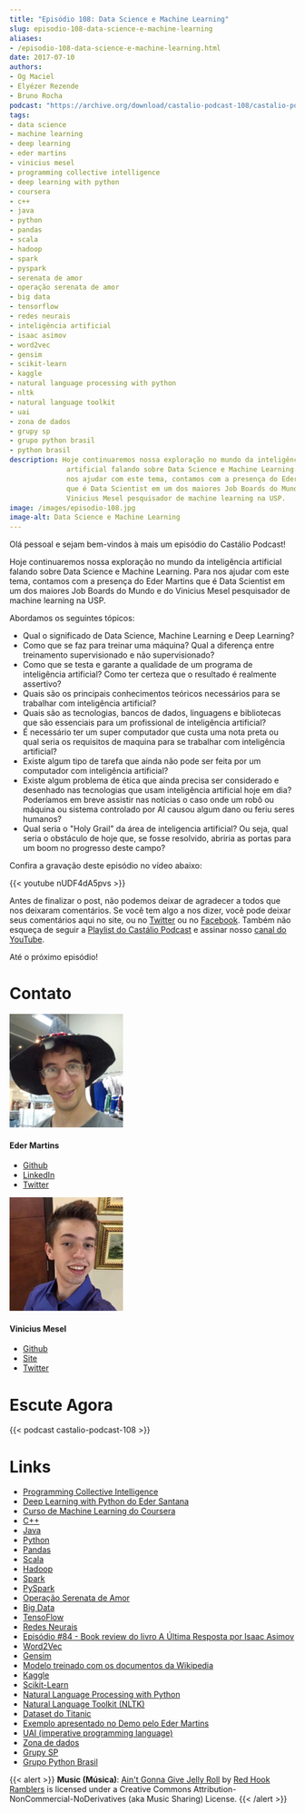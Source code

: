 ```yaml
---
title: "Episódio 108: Data Science e Machine Learning"
slug: episodio-108-data-science-e-machine-learning
aliases:
- /episodio-108-data-science-e-machine-learning.html
date: 2017-07-10
authors:
- Og Maciel
- Elyézer Rezende
- Bruno Rocha
podcast: "https://archive.org/download/castalio-podcast-108/castalio-podcast-108.mp3"
tags:
- data science
- machine learning
- deep learning
- eder martins
- vinicius mesel
- programming collective intelligence
- deep learning with python
- coursera
- c++
- java
- python
- pandas
- scala
- hadoop
- spark
- pyspark
- serenata de amor
- operação serenata de amor
- big data
- tensorflow
- redes neurais
- inteligência artificial
- isaac asimov
- word2vec
- gensim
- scikit-learn
- kaggle
- natural language processing with python
- nltk
- natural language toolkit
- uai
- zona de dados
- grupy sp
- grupo python brasil
- python brasil
description: Hoje continuaremos nossa exploração no mundo da inteligência
              artificial falando sobre Data Science e Machine Learning. Para
              nos ajudar com este tema, contamos com a presença do Eder Martins
              que é Data Scientist em um dos maiores Job Boards do Mundo e do
              Vinicius Mesel pesquisador de machine learning na USP.
image: /images/episodio-108.jpg
image-alt: Data Science e Machine Learning
---
```


Olá pessoal e sejam bem-vindos à mais um episódio do Castálio Podcast!

Hoje continuaremos nossa exploração no mundo da inteligência artificial falando
sobre Data Science e Machine Learning. Para nos ajudar com este tema, contamos
com a presença do Eder Martins que é Data Scientist em um dos maiores Job
Boards do Mundo e do Vinicius Mesel pesquisador de machine learning na USP.

Abordamos os seguintes tópicos:

- Qual o significado de Data Science, Machine Learning e Deep
    Learning?
- Como que se faz para treinar uma máquina? Qual a diferença entre
    treinamento supervisionado e não supervisionado?
- Como que se testa e garante a qualidade de um programa de
    inteligência artificial? Como ter certeza que o resultado é
    realmente assertivo?
- Quais são os principais conhecimentos teóricos necessários para se
    trabalhar com inteligência artificial?
- Quais são as tecnologias, bancos de dados, linguagens e bibliotecas
    que são essenciais para um profissional de inteligência artificial?
- É necessário ter um super computador que custa uma nota preta ou
    qual seria os requisitos de maquina para se trabalhar com inteligência
    artificial?
- Existe algum tipo de tarefa que ainda não pode ser feita por um
    computador com inteligência artificial?
- Existe algum problema de ética que ainda precisa ser considerado e
    desenhado nas tecnologias que usam inteligência artificial hoje em
    dia? Poderíamos em breve assistir nas notícias o caso onde um robô
    ou máquina ou sistema controlado por AI causou algum dano ou feriu
    seres humanos?
- Qual seria o \"Holy Grail\" da área de inteligencia artificial? Ou
    seja, qual seria o obstáculo de hoje que, se fosse resolvido,
    abriria as portas para um boom no progresso deste campo?

<div class="clearfix"></div>

Confira a gravação deste episódio no vídeo abaixo:

{{< youtube nUDF4dA5pvs >}}

Antes de finalizar o post, não podemos deixar de agradecer a todos que nos
deixaram comentários. Se você tem algo a nos dizer, você pode deixar seus
comentários aqui no site, ou no [Twitter](https://twitter.com/castaliopod) ou
no [Facebook](https://www.facebook.com/castaliopod). Também não esqueça de
seguir a [Playlist do Castálio
Podcast](https://open.spotify.com/user/elyezermr/playlist/0PDXXZRXbJNTPVSnopiMXg)
e assinar nosso [canal do YouTube](http://www.youtube.com/c/CastalioPodcast).

Até o próximo episódio!

# Contato

<div class="row">
    <div class="col-md-6">
        <p>
        <div class="media">
        <div class="media-left">
            <img class="media-object rounded-circle img-thumbnail" src="/images/eder-martins.jpg" alt="Eder Martings" width="200px">
        </div>
        <div class="media-body">
            <h4 class="media-heading">Eder Martins</h4>
            <ul class="list-unstyled">
                <li><i class="bi bi-github"></i> <a href="https://github.com/ederfmartins">Github</a></li>
                <li><i class="bi bi-linkedin"></i> <a href="https://www.linkedin.com/in/ederfmartins/">LinkedIn</a></li>
                <li><i class="bi bi-twitter"></i> <a href="https://twitter.com/ederfmartins">Twitter</a></li>
            </ul>
        </div>
        </div>
        </p>
    </div>
    <div class="col-md-6">
        <p>
        <div class="media">
        <div class="media-left">
            <img class="media-object rounded-circle img-thumbnail" src="/images/vinicius-mesel.jpg" alt="Vinicius Mesel" width="200px">
        </div>
        <div class="media-body">
            <h4 class="media-heading">Vinicius Mesel</h4>
            <ul class="list-unstyled">
                <li><i class="bi bi-github"></i> <a href="https://github.com/vmesel">Github</a></li>
                <li><i class="bi bi-link"></i> <a href="http://vmesel.com/">Site</a></li>
                <li><i class="bi bi-twitter"></i> <a href="https://twitter.com/vmesel">Twitter</a></li>
            </ul>
        </div>
        </div>
        </p>
    </div>
</div>

# Escute Agora

{{< podcast castalio-podcast-108 >}}

# Links

- [Programming Collective Intelligence](https://www.goodreads.com/book/show/1741472.Programming_Collective_Intelligence)
- [Deep Learning with Python do Eder Santana](https://www.packtpub.com/application-development/eder-santanas-deep-learning-python)
- [Curso de Machine Learning do Coursera](https://www.coursera.org/learn/machine-learning)
- [C++](https://pt.wikipedia.org/wiki/C%2B%2B)
- [Java](https://pt.wikipedia.org/wiki/Java_(linguagem_de_programa%C3%A7%C3%A3o))
- [Python](https://www.python.org/)
- [Pandas](http://pandas.pydata.org/)
- [Scala](http://www.scala-lang.org/)
- [Hadoop](https://hadoop.apache.org/)
- [Spark](https://spark.apache.org/)
- [PySpark](https://spark.apache.org/docs/0.9.0/python-programming-guide.html)
- [Operação Serenata de Amor](https://serenatadeamor.org/)
- [Big Data](https://pt.wikipedia.org/wiki/Big_data)
- [TensoFlow](https://www.tensorflow.org/)
- [Redes Neurais](https://pt.wikipedia.org/wiki/Rede_neural_artificial)
- [Episódio #84 - Book review do livro A Última Resposta por Isaac Asimov](http://castalio.info/episodio-84-tech-news-e-book-reviews-por-hack-and-cast.html)
- [Word2Vec](https://en.wikipedia.org/wiki/Word2vec)
- [Gensim](http://radimrehurek.com/gensim/)
- [Modelo treinado com os documentos da Wikipedia](https://github.com/idio/wiki2vec/)
- [Kaggle](https://www.kaggle.com/)
- [Scikit-Learn](http://scikit-learn.org/)
- [Natural Language Processing with Python](https://www.goodreads.com/book/show/6392569-natural-language-processing-with-python)
- [Natural Language Toolkit (NLTK)](http://www.nltk.org/)
- [Dataset do Titanic](https://www.kaggle.com/c/titanic)
- [Exemplo apresentado no Demo pelo Eder Martins](https://github.com/ederfmartins/castalio108_example/tree/master)
- [UAI (imperative programming language)](https://github.com/ederfmartins/uai)
- [Zona de dados](http://zonadedados.com/)
- [Grupy SP](http://grupy-sp.github.io/)
- [Grupo Python Brasil](https://groups.google.com/forum/#!forum/python-brasil)

{{< alert >}}
**Music (Música)**: [Ain\'t Gonna Give Jelly
Roll](http://freemusicarchive.org/music/Red_Hook_Ramblers/Live__WFMU_on_Antique_Phonograph_Music_Program_with_MAC_Feb_8_2011/Red_Hook_Ramblers_-_12_-_Aint_Gonna_Give_Jelly_Roll)
by [Red Hook Ramblers](http://www.redhookramblers.com/) is licensed under a
Creative Commons Attribution-NonCommercial-NoDerivatives (aka Music Sharing)
License.
{{< /alert >}}
